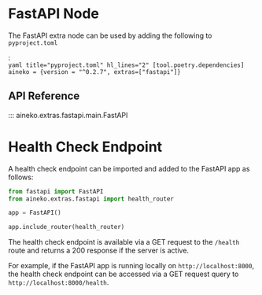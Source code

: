 # FastAPI Node

The FastAPI extra node can be used by adding the following to `pyproject.toml`

:   
    ```yaml title="pyproject.toml" hl_lines="2"
    [tool.poetry.dependencies]
    aineko = {version = "^0.2.7", extras=["fastapi"]}
    ```

## API Reference

::: aineko.extras.fastapi.main.FastAPI

# Health Check Endpoint

A health check endpoint can be imported and added to the FastAPI app as follows:

```python title="" hl_lines="2 6"
from fastapi import FastAPI
from aineko.extras.fastapi import health_router

app = FastAPI()

app.include_router(health_router)
```

The health check endpoint is available via a GET request to the `/health` route and returns a 200 response if the server is active.

For example, if the FastAPI app is running locally on `http://localhost:8000`, the health check endpoint can be accessed via a GET request query to `http://localhost:8000/health`.
